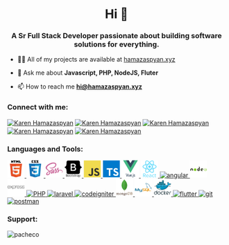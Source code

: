 <h1 align="center">Hi 👋</h1>
<h3 align="center">A Sr Full Stack Developer passionate about building software solutions for everything.</h3>



- 👨‍💻 All of my projects are available at [hamazaspyan.xyz](https://hamazaspyan.xyz)

- 💬 Ask me about **Javascript, PHP, NodeJS, Fluter**

- 📫 How to reach me **hi@hamazaspyan.xyz**


<h3 align="left">Connect with me:</h3>
<p align="left">
<a href="https://twitter.com/khamazaspyan" target="blank"><img align="center" src="https://raw.githubusercontent.com/rahuldkjain/github-profile-readme-generator/master/src/images/icons/Social/twitter.svg" alt="Karen Hamazaspyan" height="30" width="40" /></a>
<a href="https://linkedin.com/in/khamazaspyan" target="blank"><img align="center" src="https://raw.githubusercontent.com/rahuldkjain/github-profile-readme-generator/master/src/images/icons/Social/linked-in-alt.svg" alt="Karen Hamazaspyan" height="30" width="40" /></a>
<a href="https://angel.co/u/khamazaspyan" target="blank"><img align="center" src="https://cdn.iconscout.com/icon/free/png-256/angellist-victory-win-award-reward-fund-44423.png" alt="Karen Hamazaspyan" height="30" width="40" /></a>
<a href="https://facebook.com/khamazaspyan" target="blank"><img align="center" src="https://cdn.iconscout.com/icon/free/png-256/facebook-logo-2019-1597680-1350125.png" alt="Karen Hamazaspyan" height="30" width="30" /></a>
<a href="https://instagram.com/khamazaspyan" target="blank"><img align="center" src="https://raw.githubusercontent.com/rahuldkjain/github-profile-readme-generator/master/src/images/icons/Social/instagram.svg" alt="Karen Hamazaspyan" height="30" width="40" /></a>
</p>

<h3 align="left">Languages and Tools:</h3>
<a href="https://www.w3.org/html/" target="_blank"> <img src="https://raw.githubusercontent.com/devicons/devicon/master/icons/html5/html5-original-wordmark.svg" alt="html5" width="40" height="40"/> </a>
<a href="https://www.w3schools.com/css/" target="_blank"> <img src="https://raw.githubusercontent.com/devicons/devicon/master/icons/css3/css3-original-wordmark.svg" alt="css3" width="40" height="40"/> </a>
<a href="https://sass-lang.com" target="_blank"> <img src="https://raw.githubusercontent.com/devicons/devicon/master/icons/sass/sass-original.svg" alt="sass" width="40" height="40"/> </a>
<a href="https://getbootstrap.com" target="_blank"> <img src="https://raw.githubusercontent.com/devicons/devicon/master/icons/bootstrap/bootstrap-plain-wordmark.svg" alt="bootstrap" width="40" height="40"/> </a>
<a href="https://developer.mozilla.org/en-US/docs/Web/JavaScript" target="_blank"> <img src="https://raw.githubusercontent.com/devicons/devicon/master/icons/javascript/javascript-original.svg" alt="javascript" width="40" height="40"/> </a>
<a href="https://www.typescriptlang.org/" target="_blank"> <img src="https://raw.githubusercontent.com/devicons/devicon/master/icons/typescript/typescript-original.svg" alt="typescript" width="40" height="40"/> </a>
<a href="https://vuejs.org/" target="_blank"> <img src="https://raw.githubusercontent.com/devicons/devicon/master/icons/vuejs/vuejs-original-wordmark.svg" alt="vuejs" width="40" height="40"/> </a>
<a href="https://reactjs.org/" target="_blank"> <img src="https://raw.githubusercontent.com/devicons/devicon/master/icons/react/react-original-wordmark.svg" alt="react" width="40" height="40"/> </a>
<a href="https://angular.io/" target="_blank"> <img src="https://cdn.iconscout.com/icon/free/png-256/angular-3-226070.png" alt="angular" width="40" height="40"/> </a>
<a href="https://nodejs.org" target="_blank"> <img src="https://raw.githubusercontent.com/devicons/devicon/master/icons/nodejs/nodejs-original-wordmark.svg" alt="nodejs" width="40" height="40"/></a>
<a href="https://expressjs.com" target="_blank"> <img src="https://raw.githubusercontent.com/devicons/devicon/master/icons/express/express-original-wordmark.svg" alt="express" width="40" height="40"/> </a>
<a href="https://www.php.net/" target="_blank"> <img src="https://cdn.iconscout.com/icon/free/png-256/php-99-1175127.png" alt="PHP" width="40" height="40"/> </a>
<a href="https://laravel.com/" target="_blank"> <img src="https://cdn.iconscout.com/icon/free/png-256/laravel-226015.png" alt="laravel" width="40" height="40"/> </a>
<a href="https://codeigniter.com" target="_blank"> <img src="https://cdn.worldvectorlogo.com/logos/codeigniter.svg" alt="codeigniter" width="40" height="40"/> </a>
<a href="https://www.mongodb.com/" target="_blank"> <img src="https://raw.githubusercontent.com/devicons/devicon/master/icons/mongodb/mongodb-original-wordmark.svg" alt="mongodb" width="40" height="40"/> </a>
<a href="https://www.mysql.com/" target="_blank"> <img src="https://raw.githubusercontent.com/devicons/devicon/master/icons/mysql/mysql-original-wordmark.svg" alt="mysql" width="40" height="40"/> </a>
<a href="https://www.docker.com/" target="_blank"> <img src="https://raw.githubusercontent.com/devicons/devicon/master/icons/docker/docker-original-wordmark.svg" alt="docker" width="40" height="40"/> </a>
<a href="https://flutter.dev" target="_blank"> <img src="https://www.vectorlogo.zone/logos/flutterio/flutterio-icon.svg" alt="flutter" width="40" height="40"/> </a>
<a href="https://git-scm.com/" target="_blank"> <img src="https://www.vectorlogo.zone/logos/git-scm/git-scm-icon.svg" alt="git" width="40" height="40"/> </a>
<a href="https://postman.com" target="_blank"> <img src="https://www.vectorlogo.zone/logos/getpostman/getpostman-icon.svg" alt="postman" width="40" height="40"/> </a>

<h3 align="left">Support:</h3>
<p><a href="https://www.buymeacoffee.com/khamazaspyan"> <img align="left" src="https://cdn.buymeacoffee.com/buttons/v2/default-yellow.png" height="50" width="210" alt="pacheco" /></a></p><br><br>
